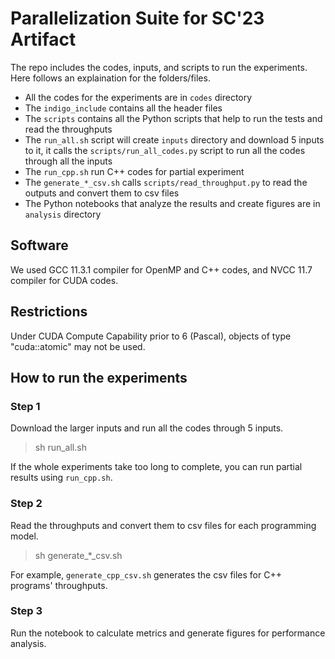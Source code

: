 # Parallelization Suite for SC'23 Artifact

The repo includes the codes, inputs, and scripts to run the experiments. Here follows an explaination for the folders/files.
* All the codes for the experiments are in `codes` directory
* The `indigo_include` contains all the header files
* The `scripts` contains all the Python scripts that help to run the tests and read the throughputs
* The `run_all.sh` script will create `inputs` directory and download 5 inputs to it, it calls the `scripts/run_all_codes.py` script to run all the codes through all the inputs
* The `run_cpp.sh` run C++ codes for partial experiment
* The `generate_*_csv.sh` calls `scripts/read_throughput.py` to read the outputs and convert them to csv files
* The Python notebooks that analyze the results and create figures are in `analysis` directory

## Software
We used GCC 11.3.1 compiler for OpenMP and C++ codes, and NVCC 11.7 compiler for CUDA codes.

## Restrictions
Under CUDA Compute Capability prior to 6 (Pascal), objects of type "cuda::atomic" may not be used.

## How to run the experiments

### Step 1
Download the larger inputs and run all the codes through 5 inputs.
> sh run_all.sh

If the whole experiments take too long to complete, you can run partial results using `run_cpp.sh`.

### Step 2
Read the throughputs and convert them to csv files for each programming model.
> sh generate_*_csv.sh

For example, `generate_cpp_csv.sh` generates the csv files for C++ programs' throughputs.

### Step 3
Run the notebook to calculate metrics and generate figures for performance analysis.
